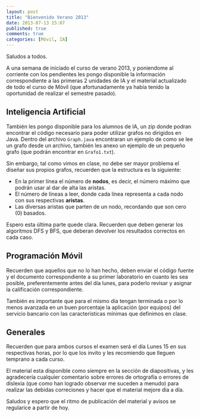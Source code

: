 ```yaml
---
layout: post
title: "Bienvenido Verano 2013"
date: 2013-07-13 15:07
published: true
comments: true
categories: [Móvil, IA]
---
```


Saludos a todos.

A una semana de iniciado el curso de verano 2013, y poniendome al corriente con los pendientes les pongo disponible la información correspondiente a las primeras 2 unidades de IA y el material actualizado de todo el curso de Móvil (que afortunadamente ya había tenido la oportunidad de realizar el semestre pasado).

<!-- more -->

## Inteligencia Artificial

También les pongo disponible para los alumnos de IA, un zip donde podran encontrar el código necesario para poder utilizar grafos no dirigidos en Java. Dentro del archivo `Graph.java` encontraran un ejemplo de como se lee un grafo desde un archivo, también les anexo un ejemplo de un pequeño grafo (que podrán encontrar en `Grafo1.txt`).

Sin embargo, tal como vimos en clase, no debe ser mayor problema el diseñar sus propios grafos, recuerden que la estructura es la siguiente:

- En la primer línea el número de __nodos__, es decir, el número máximo que podrán usar al dar de alta las aristas.
- El número de líneas a leer, donde cada línea representa a cada nodo con sus respectivas __aristas__.
- Las diversas aristas que parten de un nodo, recordando que son cero (0) basados.

Espero esta última parte quede clara. Recuerden que deben generar los algoritmos DFS y BFS, que deberan devolver los resultados correctos en cada caso.

## Programación Móvil

Recuerden que aquellos que no lo han hecho, deben enviar el código fuente y el documento correspondiente a su primer laboratorio en cuanto les sea posible, preferentemente antes del día lunes, para poderlo revisar y asignar la calificación correspondiente.

También es importante que para el mismo día tengan terminada o por lo menos avanzada en un buen porcentaje la aplicación (por equipos) del servicio bancario con las características mínimas que definimos en clase.

## Generales

Recuerden que para ambos cursos el examen será el día Lunes 15 en sus respectivas horas, por lo que los invito y les recomiendo que lleguen temprano a cada curso.

El material esta disponible como siempre en la sección de diapositivas, y les agradecería cualquier comentario sobre errores de ortografía o errores de dislexia (que como han logrado observar me suceden a menudo) para realizar las debidas correciones y hacer que el material mejore día a día.

Saludos y espero que el ritmo de publicación del material y avisos se regularice a partir de hoy.